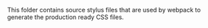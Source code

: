 This folder contains source stylus files that are used by webpack to generate
the production ready CSS files.

